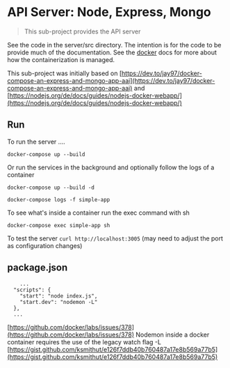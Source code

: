 # API Server: Node, Express, Mongo

> This sub-project provides the API server

See the code in the server/src directory. The intention is for the code to be provide 
much of the documentation.  See the [docker](/server/docker/) docs for more about how the containerization is managed.

This sub-project was initially based on 
[https://dev.to/jay97/docker-compose-an-express-and-mongo-app-aai](https://dev.to/jay97/docker-compose-an-express-and-mongo-app-aai)
and
[https://nodejs.org/de/docs/guides/nodejs-docker-webapp/](https://nodejs.org/de/docs/guides/nodejs-docker-webapp/)


## Run

To run the server ....
```
docker-compose up --build
```

Or run the services in the background and optionally follow the logs of a container
```
docker-compose up --build -d 

docker-compose logs -f simple-app
```

To see what's inside a container run the exec command with sh
```
docker-compose exec simple-app sh
```

To test the server ```curl http://localhost:3005``` (may need to adjust the port as configuration changes)


## package.json

```
    ...
  "scripts": {
    "start": "node index.js",
    "start.dev": "nodemon -L"
  },
  ...
```
[https://github.com/docker/labs/issues/378](https://github.com/docker/labs/issues/378)
Nodemon inside a docker container requires the use of the legacy watch flag -L
[https://gist.github.com/ksmithut/e126f7ddb40b760487a17e8b569a77b5](https://gist.github.com/ksmithut/e126f7ddb40b760487a17e8b569a77b5)


